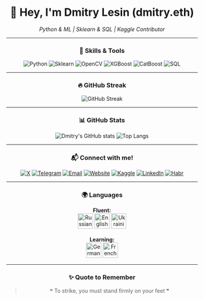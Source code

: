 <div align="center">

# 👋 Hey, I'm **Dmitry Lesin** (dmitry.eth) 
*Python & ML | Sklearn & SQL | Kaggle Contributor*

---

### 🧰 Skills & Tools

<div>
  <img src="https://img.shields.io/badge/Python-1F6FEB?style=for-the-badge&logo=python&logoColor=white" alt="Python"/>
  <img src="https://img.shields.io/badge/Scikit--Learn-1F6FEB?style=for-the-badge&logo=scikit-learn&logoColor=white" alt="Sklearn"/>
  <img src="https://img.shields.io/badge/OpenCV-1F6FEB?style=for-the-badge&logo=opencv&logoColor=white" alt="OpenCV"/>
  <img src="https://img.shields.io/badge/XGBoost-1F6FEB?style=for-the-badge&logo=chartdotjs&logoColor=white" alt="XGBoost"/>
  <img src="https://img.shields.io/badge/CatBoost-1F6FEB?style=for-the-badge&logo=data:image/svg+xml;base64,PHN2ZyBmaWxsPSIjMDAwMDAwIiB2aWV3Qm94PSIwIDAgMjQgMjQiIHhtbG5zPSJodHRwOi8vd3d3LnczLm9yZy8yMDAwL3N2ZyI+PHJlY3Qgd2lkdGg9IjI0IiBoZWlnaHQ9IjI0IiBmaWxsPSJub25lIi8+PHBhdGggZD0iTTEyIDJDNi40OCAyIDIgNi40OCAyIDEyczQuNDggMTAgMTAgMTAgMTAtNC40OCAxMC0xMFMxNy41MiAyIDEyIDJ6bTAgMThjLTQuNDIgMC04LTMuNTgtOC04czMuNTgtOCA4LTggOCAzLjU4IDggOC0zLjU4IDgtOCA4eiIvPjwvc3ZnPg==&logoColor=white" alt="CatBoost"/>
  <img src="https://img.shields.io/badge/SQL-1F6FEB?style=for-the-badge&logo=sqlite&logoColor=white" alt="SQL"/>
</div>

---

### 🔥 GitHub Streak

![GitHub Streak](https://github-readme-streak-stats.herokuapp.com/?user=dmitrylesin-official&hide_border=true&background=00000000&ring=1F6FEB&fire=1F6FEB&currStreakLabel=1F6FEB&currStreakNum=1F6FEB&sideNums=0A2540&sideLabels=0A2540&dates=6B93FF)

---

### 📊 GitHub Stats

![Dmitry's GitHub stats](https://github-readme-stats.vercel.app/api?username=dmitrylesin-official&show_icons=true&hide_border=true&title_color=1F6FEB&icon_color=1F6FEB&text_color=0A2540&bg_color=00000000)
![Top Langs](https://github-readme-stats.vercel.app/api/top-langs/?username=dmitrylesin-official&layout=compact&hide_border=true&title_color=1F6FEB&text_color=0A2540&bg_color=00000000)

---

### 📬 Connect with me!

<a href="https://x.com/dmitry_lesin"><img src="https://img.shields.io/badge/X-1F6FEB?style=for-the-badge&logo=x&logoColor=white" alt="X"/></a>
<a href="https://t.me/lesin_official"><img src="https://img.shields.io/badge/Telegram-1F6FEB?style=for-the-badge&logo=telegram&logoColor=white" alt="Telegram"/></a>
<a href="mailto:dmitrylesin.official@gmail.com"><img src="https://img.shields.io/badge/Email-1F6FEB?style=for-the-badge&logo=gmail&logoColor=white" alt="Email"/></a>
<a href="https://dmitry-eth.netlify.app"><img src="https://img.shields.io/badge/Website-1F6FEB?style=for-the-badge&logo=google-chrome&logoColor=white" alt="Website"/></a>
<a href="https://www.kaggle.com/dmitrylesin"><img src="https://img.shields.io/badge/Kaggle-1F6FEB?style=for-the-badge&logo=kaggle&logoColor=white" alt="Kaggle"/></a>
<a href="https://www.linkedin.com/in/dmitry-lesin-295880368/"><img src="https://img.shields.io/badge/LinkedIn-1F6FEB?style=for-the-badge&logo=linkedin&logoColor=white" alt="LinkedIn"/></a>
<a href="https://habr.com/ru/users/dmitry_eth/"><img src="https://img.shields.io/badge/Habr-1F6FEB?style=for-the-badge&logo=habr&logoColor=white" alt="Habr"/></a>

---

### 🌍 Languages

<div align="center">
  <strong>Fluent:</strong><br>
  <img src="https://flagcdn.com/w40/ru.png" width="40" title="Russian" alt="Russian"/>
  <img src="https://flagcdn.com/w40/us.png" width="40" title="English" alt="English"/>
  <img src="https://flagcdn.com/w40/ua.png" width="40" title="Ukrainian" alt="Ukrainian"/>
  <br><br>
  <strong>Learning:</strong><br>
  <img src="https://flagcdn.com/w40/de.png" width="40" title="German (Learning)" alt="German"/>
  <img src="https://flagcdn.com/w40/fr.png" width="40" title="French (Learning)" alt="French"/>
</div>

---

### ✨ Quote to Remember

> ❝ To strike, you must stand firmly on your feet ❞  

</div>

